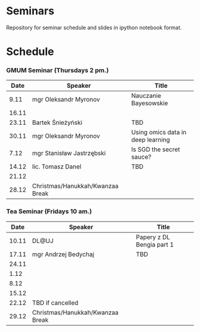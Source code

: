 # Seminars
Repository for seminar schedule and slides in ipython notebook format.

# Schedule
### GMUM Seminar (Thursdays 2 pm.)
| Date  | Speaker                                            | Title                                                      |
|-------|----------------------------------------------------|----------------------------------------------------------- | 
|  9.11 | mgr Oleksandr Myronov                              | Nauczanie Bayesowskie                                      |
| 16.11 |                                                    |                                                            |
| 23.11 | Bartek Śnieżyński                                  | TBD                                                        |
| 30.11 | mgr Oleksandr Myronov                              | Using omics data in deep learning                          |
|  7.12 | mgr Stanisław Jastrzębski                          | Is SGD the secret sauce?                                   |
| 14.12 | lic. Tomasz Danel                                  | TBD                                                        |
| 21.12 |                                                    |                                                            |
| 28.12 | Christmas/Hanukkah/Kwanzaa Break                   |                                                            |


### Tea Seminar (Fridays 10 am.)
| Date  | Speaker                                            | Title                                                      |
|-------|----------------------------------------------------|----------------------------------------------------------- | 
| 10.11 | DL@UJ                                              | Papery z DL Bengia part 1                                  |
| 17.11 | mgr Andrzej Bedychaj                               | TBD                                                        |
| 24.11 |                                                    |                                                            |
|  1.12 |                                                    |                                                            |
|  8.12 |                                                    |                                                            |
| 15.12 |                                                    |                                                            |
| 22.12 | TBD if cancelled                                   |                                                            |
| 29.12 | Christmas/Hanukkah/Kwanzaa Break                   |                                                            |
